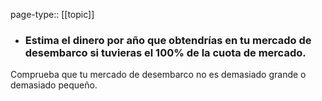 page-type:: [[topic]]
- ### Estima el dinero por año que obtendrías en tu mercado de desembarco si tuvieras el 100% de la cuota de mercado.

Comprueba que tu mercado de desembarco no es demasiado grande o demasiado pequeño.



